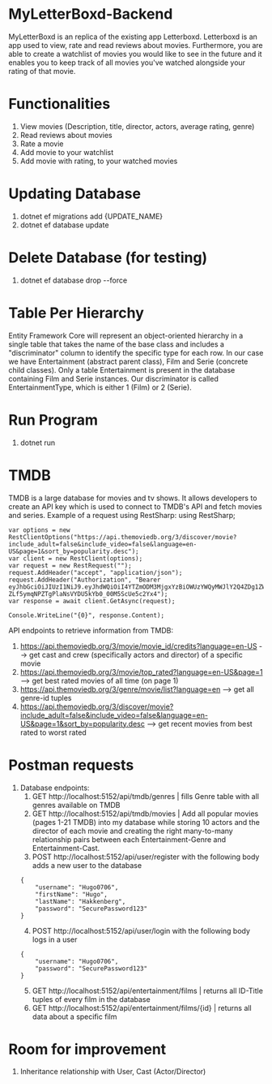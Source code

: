 # MyLetterBoxd-Backend
MyLetterBoxd is an replica of the existing app Letterboxd.
Letterboxd is an app used to view, rate and read reviews about movies.
Furthermore, you are able to create a watchlist of movies you would like to see in the future and it enables you to keep track of all movies you've watched alongside your rating of that movie.

# Functionalities
1. View movies (Description, title, director, actors, average rating, genre)
2. Read reviews about movies
4. Rate a movie
5. Add movie to your watchlist
6. Add movie with rating, to your watched movies
 
# Updating Database
1. dotnet ef migrations add {UPDATE_NAME}
2. dotnet ef database update

# Delete Database (for testing)
1. dotnet ef database drop --force

# Table Per Hierarchy
Entity Framework Core will represent an object-oriented hierarchy in a single table that takes the name of the base class and includes a "discriminator" column to identify the specific type for each row. 
In our case we have Entertainment (abstract parent class), Film and Serie (concrete child classes). Only a table Entertainment is present in the database containing Film and Serie instances.
Our discriminator is called EntertainmentType, which is either 1 (Film) or 2 (Serie).

# Run Program
1. dotnet run


# TMDB
TMDB is a large database for movies and tv shows. It allows developers to create an API key which is used
to connect to TMDB's API and fetch movies and series. Example of a request using RestSharp:
using RestSharp;

```
var options = new RestClientOptions("https://api.themoviedb.org/3/discover/movie?include_adult=false&include_video=false&language=en-US&page=1&sort_by=popularity.desc");
var client = new RestClient(options);
var request = new RestRequest("");
request.AddHeader("accept", "application/json");
request.AddHeader("Authorization", "Bearer eyJhbGciOiJIUzI1NiJ9.eyJhdWQiOiI4YTZmODM3MjgxYzBiOWUzYWQyMWJlY2Q4ZDg1ZWY5MyIsIm5iZiI6MTcyMjMzMTYxMy4zMjEyODQsInN1YiI6IjY2YTc5YjQxNDU5NjEwODkzNmM2ODhhZiIsInNjb3BlcyI6WyJhcGlfcmVhZCJdLCJ2ZXJzaW9uIjoxfQ.I-ZLf5ymqNPZTgPlaNsVYDU5kYb0_00M5ScUe5c2Yx4");
var response = await client.GetAsync(request);

Console.WriteLine("{0}", response.Content);
```

API endpoints to retrieve information from TMDB:
1. https://api.themoviedb.org/3/movie/movie_id/credits?language=en-US --> get cast and crew (specifically actors and director) of a specific movie
2. https://api.themoviedb.org/3/movie/top_rated?language=en-US&page=1 --> get best rated movies of all time (on page 1)
3. https://api.themoviedb.org/3/genre/movie/list?language=en --> get all genre-id tuples  
4. https://api.themoviedb.org/3/discover/movie?include_adult=false&include_video=false&language=en-US&page=1&sort_by=popularity.desc --> get recent movies from best rated to worst rated


# Postman requests
1. Database endpoints:
    1. GET http://localhost:5152/api/tmdb/genres | fills Genre table with all genres available on TMDB
    2. GET http://localhost:5152/api/tmdb/movies | Add all popular movies (pages 1-21 TMDB) into my database while storing 10 actors and the director of each movie and creating the right many-to-many relationship pairs between each Entertainment-Genre and Entertainment-Cast.
    3. POST http://localhost:5152/api/user/register with the following body adds a new user to the database
    ```
    {
        "username": "Hugo0706",
        "firstName": "Hugo",
        "lastName": "Hakkenberg",
        "password": "SecurePassword123"
    }
    ``` 
    4. POST http://localhost:5152/api/user/login with the following body logs in a user
    ```
    {
        "username": "Hugo0706",
        "password": "SecurePassword123"
    }
    ```
    5. GET http://localhost:5152/api/entertainment/films | returns all ID-Title tuples of every film in the database 
    6. GET http://localhost:5152/api/entertainment/films/{id} | returns all data about a specific film
    
# Room for improvement
1. Inheritance relationship with User, Cast (Actor/Director)